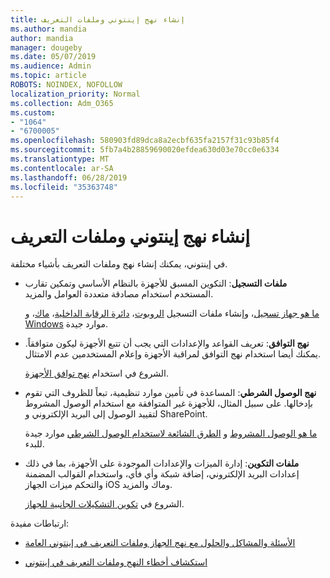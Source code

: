 ```yaml
---
title: إنشاء نهج إينتوني وملفات التعريف
ms.author: mandia
author: mandia
manager: dougeby
ms.date: 05/07/2019
ms.audience: Admin
ms.topic: article
ROBOTS: NOINDEX, NOFOLLOW
localization_priority: Normal
ms.collection: Adm_O365
ms.custom:
- "1064"
- "6700005"
ms.openlocfilehash: 580903fd89dca8a2ecbf635fa2157f31c93b85f4
ms.sourcegitcommit: 5fb7a4b28859690020efdea630d03e70cc0e6334
ms.translationtype: MT
ms.contentlocale: ar-SA
ms.lasthandoff: 06/28/2019
ms.locfileid: "35363748"
---
```

# <a name="creating-intune-policy-and-profiles"></a>إنشاء نهج إينتوني وملفات التعريف

في إينتوني، يمكنك إنشاء نهج وملفات التعريف بأشياء مختلفة.

- **ملفات التسجيل**: التكوين المسبق للأجهزة بالنظام الأساسي وتمكين تقارب المستخدم استخدام مصادقة متعددة العوامل والمزيد.

  [ما هو جهاز تسجيل](https://docs.microsoft.com/intune/device-enrollment)، وإنشاء ملفات التسجيل [الروبوت](https://docs.microsoft.com/intune/android-enroll)، [دائرة الرقابة الداخلية](https://docs.microsoft.com/intune/ios-enroll)، [ماك](https://docs.microsoft.com/intune/macos-enroll)، و [Windows](https://docs.microsoft.com/intune/windows-enrollment-methods) موارد جيدة.

- **نهج التوافق**: تعريف القواعد والإعدادات التي يجب أن تتبع الأجهزة ليكون متوافقاً. يمكنك أيضا استخدام نهج التوافق لمراقبة الأجهزة وإعلام المستخدمين عدم الامتثال.

  الشروع في استخدام [نهج توافق الأجهزة](https://docs.microsoft.com/intune/device-compliance-get-started).
- **نهج الوصول الشرطي**: المساعدة في تأمين موارد تنظيمية، تبعاً للظروف التي تقوم بإدخالها. على سبيل المثال، للأجهزة غير المتوافقة مع استخدام الوصول المشروط لتقييد الوصول إلى البريد الإلكتروني و SharePoint.

  [ما هو الوصول المشروط](https://docs.microsoft.com/intune/conditional-access) و [الطرق الشائعة لاستخدام الوصول الشرطي](https://docs.microsoft.com/intune/conditional-access-intune-common-ways-use) موارد جيدة للبدء.

- **ملفات التكوين**: إدارة الميزات والإعدادات الموجودة على الأجهزة، بما في ذلك إعدادات البريد الإلكتروني، إضافة شبكة وأي فأي، واستخدام القوالب المضمنة والتحكم ميزات الجهاز iOS وماك والمزيد.

  الشروع في [تكوين التشكيلات الجانبية للجهاز](https://docs.microsoft.com/intune/device-profiles).

ارتباطات مفيدة:

- [الأسئلة والمشاكل والحلول مع نهج الجهاز وملفات التعريف في إينتوني العامة](https://docs.microsoft.com/intune/device-profile-troubleshoot)

- [استكشاف أخطاء النهج وملفات التعريف في إينتوني](https://docs.microsoft.com/intune/troubleshoot-policies-in-microsoft-intune)
